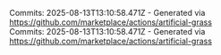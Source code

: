Commits: 2025-08-13T13:10:58.471Z - Generated via https://github.com/marketplace/actions/artificial-grass
<br>
Commits: 2025-08-13T13:10:58.471Z - Generated via https://github.com/marketplace/actions/artificial-grass
<br>

